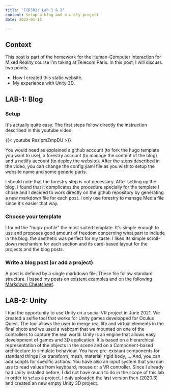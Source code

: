 ```yaml
---
title: 'IGD301: Lab 1 & 2'
content: Setup a blog and a unity project
date: 2022-01-15

---
```

## Context
This post is part of the homework for the Human-Computer Interaction for Mixed Reality course I'm taking at Telecom Paris. In this post, I will discuss two points:
 - How I created this static website.
 - My experience with Unity 3D.
 
 
## LAB-1: Blog

### Setup

It's actually quite easy. The first steps follow directly the instruction described in this youtube video.

{{< youtube ResipmZmpDU >}}

You would need as explained a github account (to fork the hugo template you want to use), a forestry account (to manage the content of the blog) and a netlify account (to deploy the website). After the steps described in the video, you can change the config.yaml file as you wish to setup the website name and some generic parts.

I should note that the forestry step is not necessary. After setting up the blog, I found that it complicates the procedure specially for the template I chose and I decided to work directly on the github repository by generating a new markdown file for each post. I only use forestry to manage Media file since it's easier that way.

### Choose your template

I found the "hugo-profile" the most suited template. It's simple enough to use and proposes good amount of freedom concerning what part to include in the blog. the aesthetic was perfect for my taste. I liked its simple scroll-down mechanism for each section and its card-based layout for the projects and the blog posts.

### Write a blog post (or add a project)

A post is defined by a single markdown file. These file follow standard structure. I based my posts on existent examples and on the following [Markdown Cheatsheet](https://github.com/adam-p/markdown-here/wiki/Markdown-Cheatsheet "Markdown Cheatsheet").


## LAB-2: Unity 

I had the opportunity to use  Unity on a social VR project in June 2021. We created a selfie tool that works for Unity games developped for Oculus Quest. The tool allows the user to merge real life and virtual elements in the final photo and we used a webcam that we mounted on one of the controllers to capture the real world. 
Unity is an engine that allows easy development of games and 3D application. It is based on a hierarchical representation of the objects in the scene and on a Component-based architecture to simulate behaviour. You have pre-existant components for standard things like transform, mesh, material, rigid body, ... And, you can add scripts for specific actions. You have also an input system that you can use to read values from keyboard, mouse or a VR controller.
Since I already had Unity installed before, I did not have much to do in the scope of this lab in order to setup a project. I only uploaded the last version then (2020.3) and created an new empty Unity 3D project.
